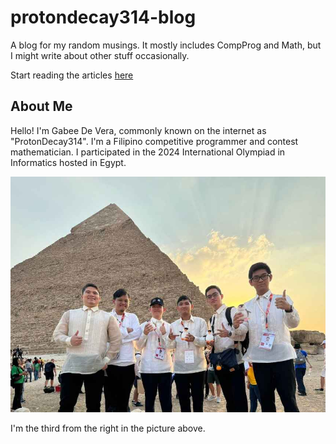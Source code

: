 # protondecay314-blog

A blog for my random musings. It mostly includes CompProg and Math, but I might write about other stuff occasionally.

Start reading the articles [here](articles.md)

## About Me

Hello! I'm Gabee De Vera, commonly known on the internet as "ProtonDecay314". I'm a Filipino competitive programmer and contest mathematician. I participated in the 2024 International Olympiad in Informatics hosted in Egypt.

![A picture of me with the IOI 2024 team](ioi-2024-picture.jpg "IOI 2024 Team Picture")

I'm the third from the right in the picture above.